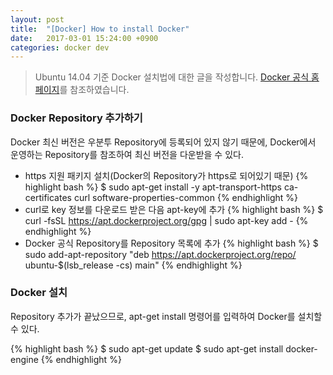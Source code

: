```yaml
---
layout: post
title:  "[Docker] How to install Docker"
date:   2017-03-01 15:24:00 +0900
categories: docker dev
---
```


> Ubuntu 14.04 기준 Docker 설치법에 대한 글을 작성합니다. [Docker 공식 홈페이지](https://docs.docker.com/engine/installation/linux/ubuntu)를 참조하였습니다.

### Docker Repository 추가하기

  Docker 최신 버전은 우분투 Repository에 등록되어 있지 않기 때문에, Docker에서 운영하는 Repository를 참조하여 최신 버전을 다운받을 수 있다.

- https 지원 패키지 설치(Docker의 Repository가 https로 되어있기 때문)
{% highlight bash %} 
  $ sudo apt-get install -y apt-transport-https ca-certificates curl software-properties-common
{% endhighlight %}
- curl로 key 정보를 다운로드 받은 다음 apt-key에 추가
{% highlight bash %}
  $ curl -fsSL https://apt.dockerproject.org/gpg | sudo apt-key add -
{% endhighlight %}
-  Docker 공식 Repository를 Repository 목록에 추가
{% highlight bash %}
  $ sudo add-apt-repository "deb https://apt.dockerproject.org/repo/ ubuntu-$(lsb_release -cs) main"
{% endhighlight %}

### Docker 설치

  Repository 추가가 끝났으므로, apt-get install 명령어를 입력하여 Docker를 설치할 수 있다.

{% highlight bash %}
  $ sudo apt-get update
  $ sudo apt-get install docker-engine
{% endhighlight %}
